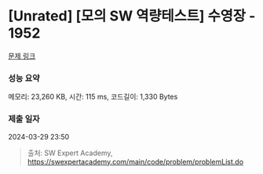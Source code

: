 # [Unrated] [모의 SW 역량테스트] 수영장 - 1952 

[문제 링크](https://swexpertacademy.com/main/code/problem/problemDetail.do?contestProbId=AV5PpFQaAQMDFAUq) 

### 성능 요약

메모리: 23,260 KB, 시간: 115 ms, 코드길이: 1,330 Bytes

### 제출 일자

2024-03-29 23:50



> 출처: SW Expert Academy, https://swexpertacademy.com/main/code/problem/problemList.do
